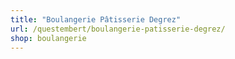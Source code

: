```yaml
---
title: "Boulangerie Pâtisserie Degrez"
url: /questembert/boulangerie-patisserie-degrez/
shop: boulangerie
---
```

